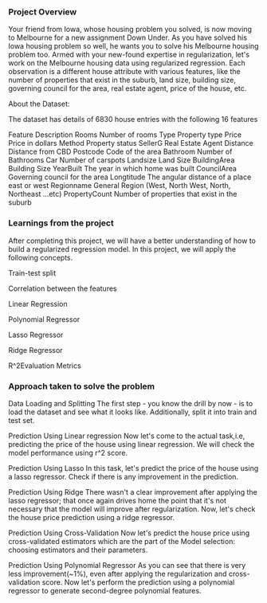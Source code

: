### Project Overview

 Your friend from Iowa, whose housing problem you solved, is now moving to Melbourne for a new assignment Down Under. 
As you have solved his Iowa housing problem so well, he wants you to solve his Melbourne housing problem too. 
Armed with your new-found expertise in regularization, let's work on the Melbourne housing data using regularized regression. 
Each observation is a different house attribute with various features, like the number of properties that exist in the suburb, 
land size, building size, governing council for the area, real estate agent, price of the house, etc.

About the Dataset:

The dataset has details of 6830 house entries with the following 16 features

Feature							Description
Rooms							Number of rooms
Type							Property type
Price							Price in dollars
Method							Property status
SellerG	Real 					Estate Agent
Distance						Distance from CBD
Postcode						Code of the area
Bathroom						Number of Bathrooms
Car								Number of carspots
Landsize						Land Size
BuildingArea					Building Size
YearBuilt						The year in which home was built
CouncilArea						Governing council for the area
Longtitude						The angular distance of a place east or west
Regionname						General Region (West, North West, North, Northeast …etc)
PropertyCount					Number of properties that exist in the suburb



### Learnings from the project

 After completing this project, we will have a better understanding of how to build a regularized regression model. 
In this project, we will apply the following concepts.

Train-test split

Correlation between the features

Linear Regression

Polynomial Regressor

Lasso Regressor

Ridge Regressor

R^2Evaluation Metrics



### Approach taken to solve the problem

 Data Loading and Splitting
The first step - you know the drill by now - is to load the dataset and see what it looks like. Additionally, split it 
into train and test set.

Prediction Using Linear regression
Now let's come to the actual task,i.e, predicting the price of the house using linear regression. We will check the
model performance using r^2 score.

Prediction Using Lasso
In this task, let's predict the price of the house using a lasso regressor. Check if there is any improvement in the prediction.

Prediction Using Ridge
There wasn't a clear improvement after applying the lasso regressor; that once again drives home the point that it's not
necessary that the model will improve after regularization.
Now, let's check the house price prediction using a ridge regressor.

Prediction Using Cross-Validation
Now let's predict the house price using cross-validated estimators which are the part of the 
Model selection: choosing estimators and their parameters.

Prediction Using Polynomial Regressor
As you can see that there is very less improvement(~1%), even after applying the regularization and cross-validation score. 
Now let's perform the prediction using a polynomial regressor to generate second-degree polynomial features.



